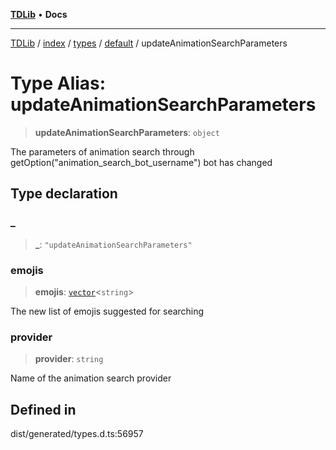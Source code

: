 [**TDLib**](../../../../../../README.md) • **Docs**

***

[TDLib](../../../../../../modules.md) / [index](../../../../../README.md) / [types](../../../README.md) / [default](../README.md) / updateAnimationSearchParameters

# Type Alias: updateAnimationSearchParameters

> **updateAnimationSearchParameters**: `object`

The parameters of animation search through getOption("animation_search_bot_username") bot has changed

## Type declaration

### \_

> **\_**: `"updateAnimationSearchParameters"`

### emojis

> **emojis**: [`vector`](vector.md)\<`string`\>

The new list of emojis suggested for searching

### provider

> **provider**: `string`

Name of the animation search provider

## Defined in

dist/generated/types.d.ts:56957
